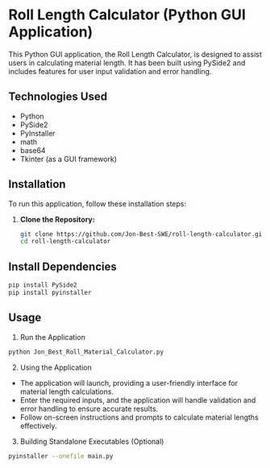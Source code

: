 # Roll Length Calculator (Python GUI Application)
This Python GUI application, the Roll Length Calculator, is designed to assist users in calculating material length. It has been built using PySide2 and includes features for user input validation and error handling.

## Technologies Used
- Python
- PySide2
- PyInstaller
- math
- base64
- Tkinter (as a GUI framework)

## Installation
To run this application, follow these installation steps:

1. **Clone the Repository:**
   ```bash
   git clone https://github.com/Jon-Best-SWE/roll-length-calculator.git
   cd roll-length-calculator
   ```
## Install Dependencies
```bash
pip install PySide2
pip install pyinstaller
```
## Usage

1. Run the Application
```bash
python Jon_Best_Roll_Material_Calculator.py
```
2. Using the Application
- The application will launch, providing a user-friendly interface for material length calculations.
- Enter the required inputs, and the application will handle validation and error handling to ensure accurate results.
- Follow on-screen instructions and prompts to calculate material lengths effectively.

3. Building Standalone Executables (Optional)
```bash
pyinstaller --onefile main.py
```
